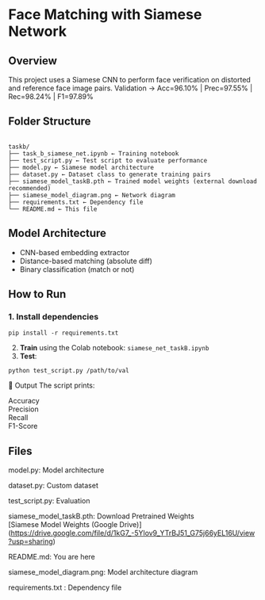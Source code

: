 # Face Matching with Siamese Network

##  Overview
This project uses a Siamese CNN to perform face verification on distorted and reference face image pairs.
Validation → Acc=96.10% | Prec=97.55% | Rec=98.24% | F1=97.89%

##  Folder Structure
```

taskb/
├── task_b_siamese_net.ipynb ← Training notebook
├── test_script.py ← Test script to evaluate performance
├── model.py ← Siamese model architecture
├── dataset.py ← Dataset class to generate training pairs
├── siamese_model_taskB.pth ← Trained model weights (external download recommended)
├── siamese_model_diagram.png ← Network diagram
├── requirements.txt ← Dependency file
└── README.md ← This file

```


##  Model Architecture
- CNN-based embedding extractor
- Distance-based matching (absolute diff)
- Binary classification (match or not)

##  How to Run

### 1. Install dependencies
```
pip install -r requirements.txt
```
2. **Train** using the Colab notebook: `siamese_net_taskB.ipynb`
3. **Test**:
```
python test_script.py /path/to/val
```
🧾 Output
The script prints:



Accuracy  
Precision  
Recall  
F1-Score 

## Files
model.py: Model architecture

dataset.py: Custom dataset

test_script.py: Evaluation

siamese_model_taskB.pth:  Download Pretrained Weights  
[Siamese Model Weights (Google Drive)] (https://drive.google.com/file/d/1kG7_-5Ylov9_YTrBJ51_G75j66yEL16U/view?usp=sharing)

README.md: You are here

siamese_model_diagram.png: Model architecture diagram

requirements.txt : Dependency file

